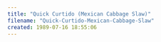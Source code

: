 ```yaml
---
title: "Quick Curtido (Mexican Cabbage Slaw)"
filename: "Quick-Curtido-Mexican-Cabbage-Slaw"
created: 1989-07-16 18:55:06
---
```

